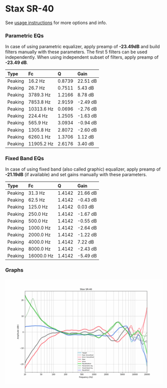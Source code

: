 # Stax SR-40
See [usage instructions](https://github.com/jaakkopasanen/AutoEq#usage) for more options and info.

### Parametric EQs
In case of using parametric equalizer, apply preamp of **-23.49dB** and build filters manually
with these parameters. The first 5 filters can be used independently.
When using independent subset of filters, apply preamp of **-23.49 dB**.

| Type    | Fc         |      Q | Gain     |
|:--------|:-----------|:-------|:---------|
| Peaking | 16.2 Hz    | 0.8739 | 22.51 dB |
| Peaking | 26.7 Hz    | 0.7511 | 5.43 dB  |
| Peaking | 3789.3 Hz  | 1.2166 | 8.78 dB  |
| Peaking | 7853.8 Hz  | 2.9159 | -2.49 dB |
| Peaking | 10313.6 Hz | 0.0696 | -2.76 dB |
| Peaking | 224.4 Hz   | 1.2505 | -1.63 dB |
| Peaking | 565.9 Hz   | 3.0934 | -0.94 dB |
| Peaking | 1305.8 Hz  | 2.8072 | -2.60 dB |
| Peaking | 6260.1 Hz  | 1.3706 | 1.12 dB  |
| Peaking | 11905.2 Hz | 2.6176 | 3.40 dB  |

### Fixed Band EQs
In case of using fixed band (also called graphic) equalizer, apply preamp of **-21.19dB**
(if available) and set gains manually with these parameters.

| Type    | Fc         |      Q | Gain     |
|:--------|:-----------|:-------|:---------|
| Peaking | 31.3 Hz    | 1.4142 | 21.66 dB |
| Peaking | 62.5 Hz    | 1.4142 | -0.43 dB |
| Peaking | 125.0 Hz   | 1.4142 | 0.03 dB  |
| Peaking | 250.0 Hz   | 1.4142 | -1.67 dB |
| Peaking | 500.0 Hz   | 1.4142 | -0.55 dB |
| Peaking | 1000.0 Hz  | 1.4142 | -2.64 dB |
| Peaking | 2000.0 Hz  | 1.4142 | -1.22 dB |
| Peaking | 4000.0 Hz  | 1.4142 | 7.22 dB  |
| Peaking | 8000.0 Hz  | 1.4142 | -2.43 dB |
| Peaking | 16000.0 Hz | 1.4142 | -5.49 dB |

### Graphs
![](./Stax%20SR-40.png)